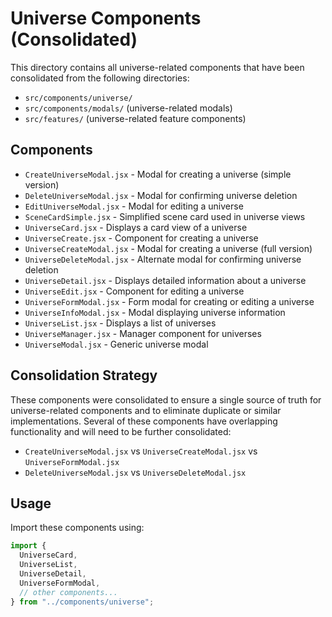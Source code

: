 # Universe Components (Consolidated)

This directory contains all universe-related components that have been consolidated from the following directories:

- `src/components/universe/`
- `src/components/modals/` (universe-related modals)
- `src/features/` (universe-related feature components)

## Components

- `CreateUniverseModal.jsx` - Modal for creating a universe (simple version)
- `DeleteUniverseModal.jsx` - Modal for confirming universe deletion
- `EditUniverseModal.jsx` - Modal for editing a universe
- `SceneCardSimple.jsx` - Simplified scene card used in universe views
- `UniverseCard.jsx` - Displays a card view of a universe
- `UniverseCreate.jsx` - Component for creating a universe
- `UniverseCreateModal.jsx` - Modal for creating a universe (full version)
- `UniverseDeleteModal.jsx` - Alternate modal for confirming universe deletion
- `UniverseDetail.jsx` - Displays detailed information about a universe
- `UniverseEdit.jsx` - Component for editing a universe
- `UniverseFormModal.jsx` - Form modal for creating or editing a universe
- `UniverseInfoModal.jsx` - Modal displaying universe information
- `UniverseList.jsx` - Displays a list of universes
- `UniverseManager.jsx` - Manager component for universes
- `UniverseModal.jsx` - Generic universe modal

## Consolidation Strategy

These components were consolidated to ensure a single source of truth for universe-related components and to eliminate duplicate or similar implementations. Several of these components have overlapping functionality and will need to be further consolidated:

- `CreateUniverseModal.jsx` vs `UniverseCreateModal.jsx` vs `UniverseFormModal.jsx`
- `DeleteUniverseModal.jsx` vs `UniverseDeleteModal.jsx`

## Usage

Import these components using:

```javascript
import {
  UniverseCard,
  UniverseList,
  UniverseDetail,
  UniverseFormModal,
  // other components...
} from "../components/universe";
```
